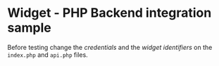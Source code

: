 # Widget - PHP Backend integration sample

Before testing change the *credentials* and the *widget identifiers* on the `index.php` and `api.php` files.